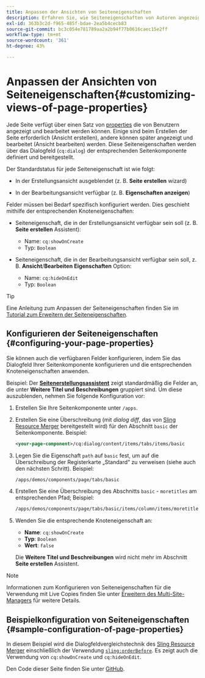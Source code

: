 ```yaml
---
title: Anpassen der Ansichten von Seiteneigenschaften
description: Erfahren Sie, wie Seiteneigenschaften von Autoren angezeigt und bearbeitet werden.
exl-id: 363b3c2d-f965-485f-bdae-2ea5b4cecb83
source-git-commit: bc3c054e781789aa2a2b94f77b0616caec15e2ff
workflow-type: tm+mt
source-wordcount: '361'
ht-degree: 43%

---
```


# Anpassen der Ansichten von Seiteneigenschaften{#customizing-views-of-page-properties}

Jede Seite verfügt über einen Satz von [properties](/help/sites-cloud/authoring/fundamentals/page-properties.md) die von Benutzern angezeigt und bearbeitet werden können. Einige sind beim Erstellen der Seite erforderlich (Ansicht erstellen), andere können später angezeigt und bearbeitet (Ansicht bearbeiten) werden. Diese Seiteneigenschaften werden über das Dialogfeld (`cq:dialog`) der entsprechenden Seitenkomponente definiert und bereitgestellt.

Der Standardstatus für jede Seiteneigenschaft ist wie folgt:

* In der Erstellungsansicht ausgeblendet (z. B. **Seite erstellen** wizard)

* In der Bearbeitungsansicht verfügbar (z. B. **Eigenschaften anzeigen**)

Felder müssen bei Bedarf spezifisch konfiguriert werden. Dies geschieht mithilfe der entsprechenden Knoteneigenschaften:

* Seiteneigenschaft, die in der Erstellungsansicht verfügbar sein soll (z. B. **Seite erstellen** Assistent):

   * Name: `cq:showOnCreate`
   * Typ: `Boolean`

* Seiteneigenschaft, die in der Bearbeitungsansicht verfügbar sein soll, z. B. **Ansicht**/**Bearbeiten**  **Eigenschaften** Option:

   * Name: `cq:hideOnEdit`
   * Typ: `Boolean`

>[!TIP]
>
>Eine Anleitung zum Anpassen der Seiteneigenschaften finden Sie im [Tutorial zum Erweitern der Seiteneigenschaften](https://experienceleague.adobe.com/docs/experience-manager-learn/sites/developing/page-properties-technical-video-develop.html?lang=de).

## Konfigurieren der Seiteneigenschaften {#configuring-your-page-properties}

Sie können auch die verfügbaren Felder konfigurieren, indem Sie das Dialogfeld Ihrer Seitenkomponente konfigurieren und die entsprechenden Knoteneigenschaften anwenden.

Beispiel: Der [**Seitenerstellungsassistent**](/help/sites-cloud/authoring/fundamentals/organizing-pages.md#creating-a-new-page) zeigt standardmäßig die Felder an, die unter **Weitere Titel und Beschreibungen** gruppiert sind. Um diese auszublenden, nehmen Sie folgende Konfiguration vor:

1. Erstellen Sie Ihre Seitenkomponente unter `/apps`.
1. Erstellen Sie eine Überschreibung (mit *dialog diff*, das von [Sling Resource Merger](/help/implementing/developing/introduction/sling-resource-merger.md) bereitgestellt wird) für den Abschnitt `basic` der Seitenkomponente. Beispiel:

   ```xml
   <your-page-component>/cq:dialog/content/items/tabs/items/basic
   ```

1. Legen Sie die Eigenschaft `path` auf `basic` fest, um auf die Überschreibung der Registerkarte „Standard“ zu verweisen (siehe auch den nächsten Schritt). Beispiel:

   ```xml
   /apps/demos/components/page/tabs/basic
   ```

1. Erstellen Sie eine Überschreibung des Abschnitts `basic` - `moretitles` am entsprechenden Pfad; Beispiel:

   ```xml
   /apps/demos/components/page/tabs/basic/items/column/items/moretitles
   ```

1. Wenden Sie die entsprechende Knoteneigenschaft an:

   * **Name**: `cq:showOnCreate`
   * **Typ**: `Boolean`
   * **Wert**: `false`

   Die **Weitere Titel und Beschreibungen** wird nicht mehr im Abschnitt **Seite erstellen** Assistent.

>[!NOTE]
>
>Informationen zum Konfigurieren von Seiteneigenschaften für die Verwendung mit Live Copies finden Sie unter [Erweitern des Multi-Site-Managers](/help/implementing/developing/extending/msm.md#configuring-msm-locks-on-page-properties) für weitere Details.

## Beispielkonfiguration von Seiteneigenschaften {#sample-configuration-of-page-properties}

In diesem Beispiel wird die Dialogfeldvergleichstechnik des [Sling Resource Merger](/help/implementing/developing/introduction/sling-resource-merger.md) einschließlich der Verwendung [`sling:orderBefore`](/help/implementing/developing/introduction/sling-resource-merger.md#properties). Es zeigt auch die Verwendung von `cq:showOnCreate` und `cq:hideOnEdit`.

Den Code dieser Seite finden Sie unter [GitHub](https://github.com/Adobe-Marketing-Cloud/aem-authoring-extension-page-dialog).
